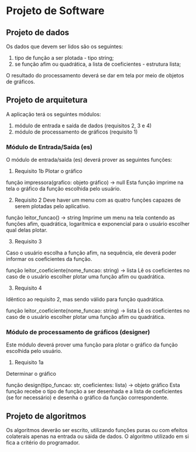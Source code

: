 # Projeto de Software



## Projeto de dados
Os dados que devem ser lidos são os seguintes:

1. tipo de função a ser plotada - tipo string;
2. se função afim ou quadrática, a lista de coeficientes - estrutura lista;

O resultado do processamento deverá se dar em tela por meio de objetos de gráficos.

## Projeto de arquitetura
A aplicação terá os seguintes módulos:
1. módulo de entrada e saída de dados (requisitos 2, 3 e 4)
2. módulo de processamento de gráficos (requisito 1)

### Módulo de Entrada/Saída (es)
O módulo de entrada/saída (es) deverá prover as seguintes funções:

1. Requisito 1b
Plotar o gráfico

função impressora(grafico: objeto gráfico) -> null
Esta função imprime na tela o gráfico da função escolhida pelo usuário. 

2. Requisito 2
Deve haver um menu com as quatro funções capazes de serem plotadas pelo aplicativo.

função leitor_funcao() -> string
Imprime um menu na tela contendo as funções afim, quadrática, logarítmica e exponencial para o usuário escolher qual delas plotar.

3. Requisito 3

Caso o usuário escolha a função afim, na sequência, ele deverá poder informar os coeficientes da função.


função leitor_coeficiente(nome_funcao: string) -> lista 
Lê os coeficientes no caso de o usuário escolher plotar uma função afim ou quadrática.

3. Requisito 4

Idêntico ao requisito 2, mas sendo válido para função quadrática.

função leitor_coeficiente(nome_funcao: string) -> lista 
Lê os coeficientes no caso de o usuário escolher plotar uma função afim ou quadrática.



### Módulo de processamento de gráficos (designer)
Este módulo deverá prover uma função para plotar o gráfico da função escolhida pelo usuário.

1. Requisito 1a

Determinar o gráfico

função design(tipo_funcao: str, coeficientes: lista) -> objeto gráfico
Esta função recebe o tipo de função a ser desenhada e a lista de coeficientes (se for necessário) e desenha o gráfico da função correspondente.

## Projeto de algoritmos
Os algoritmos deverão ser escrito, utilizando funções puras ou com efeitos colaterais apenas na entrada ou sáida de dados.  O algoritmo utilizado em si fica a critério do programador.

